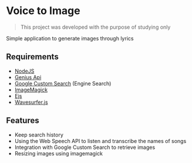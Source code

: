 # Voice to Image

> This project was developed with the purpose of studying only

Simple application to generate images through lyrics

## Requirements

- [NodeJS](https://nodejs.org/en/)
- [Genius Api](https://docs.genius.com/)
- [Google Custom Search](https://developers.google.com/custom-search) (Engine Search)
- [ImageMagick](https://imagemagick.org/index.php)
- [Ejs](https://ejs.co/)
- [Wavesurfer.js](https://github.com/katspaugh/wavesurfer.js/)

## Features

- Keep search history
- Using the Web Speech API to listen and transcribe the names of songs
- Integration with Google Custom Search to retrieve images
- Resizing images using imagemagick